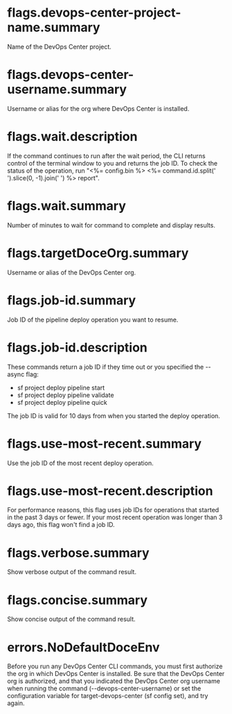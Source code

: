 # flags.devops-center-project-name.summary

Name of the DevOps Center project.

# flags.devops-center-username.summary

Username or alias for the org where DevOps Center is installed.

# flags.wait.description

If the command continues to run after the wait period, the CLI returns control of the terminal window to you and returns the job ID. To check the status of the operation, run "<%= config.bin %> <%= command.id.split(' ').slice(0, -1).join(' ') %> report".

# flags.wait.summary

Number of minutes to wait for command to complete and display results.

# flags.targetDoceOrg.summary

Username or alias of the DevOps Center org.

# flags.job-id.summary

Job ID of the pipeline deploy operation you want to resume.

# flags.job-id.description

These commands return a job ID if they time out or you specified the --async flag:

- sf project deploy pipeline start
- sf project deploy pipeline validate
- sf project deploy pipeline quick

The job ID is valid for 10 days from when you started the deploy operation.

# flags.use-most-recent.summary

Use the job ID of the most recent deploy operation.

# flags.use-most-recent.description

For performance reasons, this flag uses job IDs for operations that started in the past 3 days or fewer. If your most recent operation was longer than 3 days ago, this flag won't find a job ID.

# flags.verbose.summary

Show verbose output of the command result.

# flags.concise.summary

Show concise output of the command result.

# errors.NoDefaultDoceEnv

Before you run any DevOps Center CLI commands, you must first authorize the org in which DevOps Center is installed. Be sure that the DevOps Center org is authorized, and that you indicated the DevOps Center org username when running the command (--devops-center-username) or set the configuration variable for target-devops-center (sf config set), and try again.
